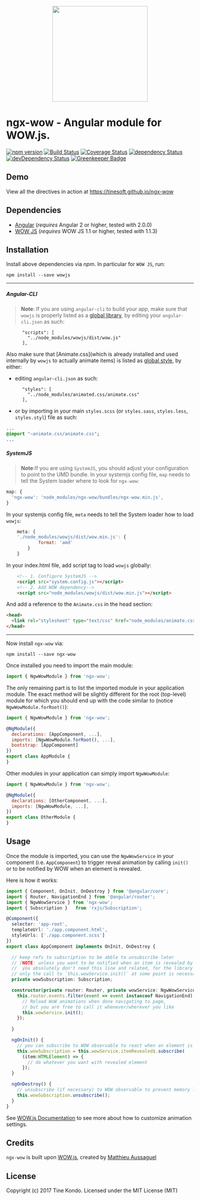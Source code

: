 <p align="center">
  <img height="256px" width="256px" style="text-align: center;" src="https://cdn.rawgit.com/tinesoft/ngx-wow/master/demo/src/assets/logo.svg">
</p>

# ngx-wow - Angular module for WOW.js.

[![npm version](https://badge.fury.io/js/ngx-wow.svg)](https://badge.fury.io/js/ngx-wow)
[![Build Status](https://travis-ci.org/tinesoft/ngx-wow.svg?branch=master)](https://travis-ci.org/tinesoft/ngx-wow)
[![Coverage Status](https://coveralls.io/repos/github/tinesoft/ngx-wow/badge.svg?branch=master)](https://coveralls.io/github/tinesoft/ngx-wow?branch=master)
[![dependency Status](https://david-dm.org/tinesoft/ngx-wow/status.svg)](https://david-dm.org/tinesoft/ngx-wow)
[![devDependency Status](https://david-dm.org/tinesoft/ngx-wow/dev-status.svg?branch=master)](https://david-dm.org/tinesoft/ngx-wow#info=devDependencies)
[![Greenkeeper Badge](https://badges.greenkeeper.io/tinesoft/ngx-wow.svg)](https://greenkeeper.io/)

## Demo

View all the directives in action at https://tinesoft.github.io/ngx-wow

## Dependencies
* [Angular](https://angular.io) (*requires* Angular 2 or higher, tested with 2.0.0)
* [WOW JS](http://mynameismatthieu.com/WOW/) (*requires* WOW JS 1.1 or higher, tested with 1.1.3)


## Installation
Install above dependencies via *npm*. In particular for `WOW JS`, run:
```shell
npm install --save wowjs
```

---
##### Angular-CLI
>**Note**: If you are using `angular-cli` to build your app, make sure that `wowjs` is properly listed as a [global library](https://github.com/angular/angular-cli#global-library-installation), by editing your `angular-cli.json` as such:
```
      "scripts": [
        "../node_modules/wowjs/dist/wow.js"
      ],
```

Also make sure that [Animate.css](which is already installed and used internally by `wowjs` to actually animate items) is listed as [global style](https://github.com/angular/angular-cli/wiki/stories-global-styles), by either:

* editing `angular-cli.json` as such:
```
      "styles": [
        "../node_modules/animated.css/animate.css"
      ],
```
* or by importing in your main `styles.scss` (or `styles.sass`, `styles.less`, `styles.styl`) file as such:
```sass
...
@import "~animate.css/animate.css";
...
```

##### SystemJS
>**Note**:If you are using `SystemJS`, you should adjust your configuration to point to the UMD bundle.
In your systemjs config file, `map` needs to tell the System loader where to look for `ngx-wow`:
```js
map: {
  'ngx-wow': 'node_modules/ngx-wow/bundles/ngx-wow.min.js',
}
```
In your systemjs config file, `meta` needs to tell the System loader how to load `wowjs`:
```js
    meta: {
    './node_modules/wowjs/dist/wow.min.js': {
            format: 'amd'
        }
    }
```
In your index.html file, add script tag to load  `wowjs` globally:
```html
    <!-- 1. Configure SystemJS -->
    <script src="system.config.js"></script>
    <!-- 2. Add WOW dependency-->
    <script src="node_modules/wowjs/dist/wow.min.js"></script>
```

And add a reference to the `Animate.css` in the head section:
```html
<head>
  <link rel="stylesheet" type="text/css" href="node_modules/animate.css/animate.min.css">
</head>
```

---

Now install `ngx-wow` via:
```shell
npm install --save ngx-wow
```

Once installed you need to import the main module:
```js
import { NgwWowModule } from 'ngx-wow';
```
The only remaining part is to list the imported module in your application module. The exact method will be slightly
different for the root (top-level) module for which you should end up with the code similar to (notice ` NgwWowModule.forRoot()`):
```js
import { NgwWowModule } from 'ngx-wow';

@NgModule({
  declarations: [AppComponent, ...],
  imports: [NgwWowModule.forRoot(), ...],  
  bootstrap: [AppComponent]
})
export class AppModule {
}
```

Other modules in your application can simply import ` NgwWowModule `:

```js
import { NgwWowModule } from 'ngx-wow';

@NgModule({
  declarations: [OtherComponent, ...],
  imports: [NgwWowModule, ...], 
})
export class OtherModule {
}
```

## Usage
Once the module is imported, you can use the `NgwWowService` in your component (i.e. `AppComponent`) to trigger reveal animation by calling `init()` or to be notified by WOW when an element is revealed.

Here is how it works:

```ts
import { Component, OnInit, OnDestroy } from '@angular/core';
import { Router, NavigationEnd } from '@angular/router';
import { NgwWowService } from 'ngx-wow';
import { Subscription }   from 'rxjs/Subscription';

@Component({
  selector: 'app-root',
  templateUrl: './app.component.html',
  styleUrls: ['./app.component.scss']
})
export class AppComponent implements OnInit, OnDestroy {

  // keep refs to subscription to be abble to unsubscribe later
  // (NOTE: unless you want to be notified when an item is revealed by WOW,
  //  you absolutely don't need this line and related, for the library to work
  // only the call to `this.wowService.init()` at some point is necessary
  private wowSubscription: Subscription;

  constructor(private router: Router, private wowService: NgwWowService){
    this.router.events.filter(event => event instanceof NavigationEnd).subscribe(event => {
      // Reload WoW animations when done navigating to page,
      // but you are free to call it whenever/wherever you like
      this.wowService.init(); 
    });
  
  }

  ngOnInit() {
    // you can subscribe to WOW observable to react when an element is revealed
    this.wowSubscription = this.wowService.itemRevealed$.subscribe(
      (item:HTMLElement) => {
        // do whatever you want with revealed element
      });
  }

  ngOnDestroy() {
    // unsubscribe (if necessary) to WOW observable to prevent memory leaks
    this.wowSubscription.unsubscribe();
  }
}

```

See [WOW.js Documentation](https://github.com/matthieua/WOW#advanced-usage) to see more about how to customize animation settings.

## Credits

`ngx-wow` is built upon [WOW.js](http://mynameismatthieu.com/WOW/), created by [Matthieu Aussaguel](http://mynameismatthieu.com/)

## License

Copyright (c) 2017 Tine Kondo. Licensed under the MIT License (MIT)

